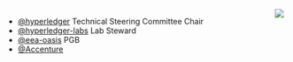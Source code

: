 <img align='right' src='https://github-readme-stats.vercel.app/api?username=tkuhrt&show_icons=true'>

* [@hyperledger](https://github.com/hyperledger/) Technical Steering Committee Chair
* [@hyperledger-labs](https://github.com/hyperledger-labs/) Lab Steward
* [@eea-oasis](https://github.com/eea-oasis) PGB
* [@Accenture](https://github.com/Accenture/)
